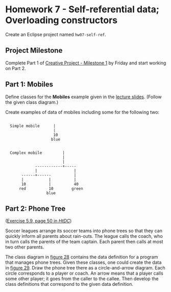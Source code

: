 # Homework 7 - Self-referential data; Overloading constructors

Create an Eclipse project named `hw07-self-ref`.

## Project Milestone

Complete Part 1 of [Creative Project - Milestone 1](https://berry.instructure.com/courses/10589/assignments/169154) by Friday and start working on Part 2.


## Part 1: Mobiles

Define classes for the **Mobiles** example given in the [lecture slides](./slides.md#example-mobiles). (Follow the given class diagram.)

Create examples of data of mobiles including some for the following two:

```
  
  Simple mobile      |
                     |
                     10
                    blue
  

  Complex mobile         |
                         |
                         |
             ------------+-----
             |                |
       ------+------          |
       |           |          | 
       10          |          40    
      red          10        green
                  blue
```



## Part 2: Phone Tree

([Exercise 5.9, page 50 in *HtDC*](https://felleisen.org/matthias/HtDC/htdc.pdf#page=62))

Soccer leagues arrange its soccer teams into phone trees so that they can quickly inform all parents about rain-outs. The league calls the coach, who in turn calls the parents of the team captain. Each parent then calls at most two other parents.

The class diagram in [figure 28](https://felleisen.org/matthias/HtDC/htdc.pdf#page=62) contains the data definition for a program that manages phone trees. Given these classes, one could create the data in [figure 29](https://felleisen.org/matthias/HtDC/htdc.pdf#page=63). Draw the phone tree there as a circle-and-arrow diagram. Each circle corresponds to a player or coach. An arrow means that a player calls some other player; it goes from the caller to the callee. Then develop the class definitions that correspond to the given data definition.

